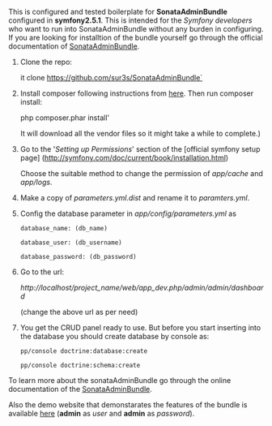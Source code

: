 This is configured and tested boilerplate for **SonataAdminBundle** configured in **symfony2.5.1**. This is intended for the *Symfony developers* who want to run into SonataAdminBundle without any burden in configuring. If you are looking for installtion of the bundle yourself go through the official documentation of [SonataAdminBundle](https://github.com/sonata-project/SonataAdminBundle).

1. Clone the repo:

	it clone https://github.com/sur3s/SonataAdminBundle`

2. Install composer following instructions from [here](http://getcomposer.org/). Then run composer install:
	
	php composer.phar install'

	It will download all the vendor files so it might take a while to complete.)

3. Go to the '*Setting up Permissions*' section of the [official symfony setup page] (http://symfony.com/doc/current/book/installation.html)


	Choose the suitable method to change the permission of *app/cache* and *app/logs*.

4. Make a copy of *parameters.yml.dist* and rename it to *paramters.yml*.

5. Config the database parameter in *app/config/parameters.yml* as

	`database_name: (db_name)`

	`database_user: (db_username)`
    
	`database_password: (db_password)`

6. Go to the url: 
	
	*http://localhost/project_name/web/app_dev.php/admin/admin/dashboard*

	(change the above url as per need)

7. You get the CRUD panel ready to use. But before you start inserting into the database you should create database by console as:

	`pp/console doctrine:database:create`

	`pp/console doctrine:schema:create`

To learn more about the sonataAdminBundle go through the online documentation of the [SonataAdminBundle](http://sonata-project.org/bundles/admin).

Also the demo website that demonstarates the features of the bundle is available [here](http://demo.sonata-project.org/admin/dashboard)
	(**admin** as *user* and **admin** as *password*).
